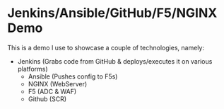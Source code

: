 # Jenkins/Ansible/GitHub/F5/NGINX Demo

This is a demo I use to showcase a couple of technologies, namely:
 - Jenkins (Grabs code from GitHub & deploys/executes it on various platforms)
   - Ansible (Pushes config to F5s)
   - NGINX (WebServer)
   - F5 (ADC & WAF)
   - Github (SCR)
